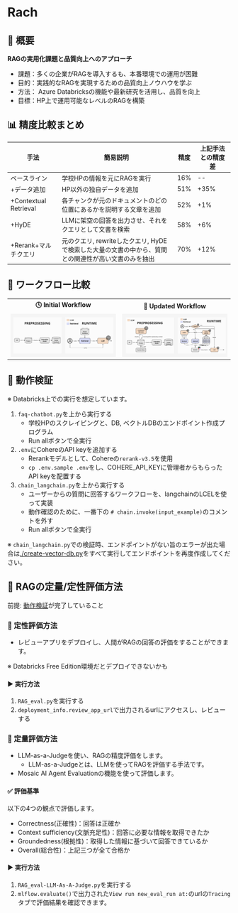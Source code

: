 # Rach

## 📘 概要

**RAGの実用化課題と品質向上へのアプローチ​**

- 課題：多くの企業がRAGを導入するも、本番環境での運用が困難​
- 目的：実践的なRAGを実現するための品質向上ノウハウを学ぶ​
- 方法： Azure Databricksの機能や最新研究を活用し、品質を向上​
- 目標：HP上で運用可能なレベルのRAGを構築​

## 📊 精度比較まとめ

|手法|簡易説明|精度|上記手法との精度差|
|---|---|---|---|
|ベースライン|学校HPの情報を元にRAGを実行|16%|--|
|+データ追加|HP以外の独自データを追加|51%|+35%|
|+Contextual Retrieval|各チャンクが元のドキュメントのどの位置にあるかを説明する文章を追加|52%|+1%|
|+HyDE|LLMに架空の回答を出力させ、それをクエリとして文書を検索​|58%|+6%|
|+Rerank+マルチクエリ|元のクエリ, rewriteしたクエリ, HyDEで検索した大量の文書の中から、質問との関連性が高い文書のみを抽出​|70%|+12%|

## 🔄 ワークフロー比較

<table>
  <tr>
    <th align="center">🕓 Initial Workflow</th>
    <th align="center">🚀 Updated Workflow</th>
  </tr>
  <tr>
    <td align="center">
      <img src="./asserts/initial-workflow.jpg" alt="Initial Workflow"/>
    </td>
    <td align="center">
      <img src="./asserts/updated-workflow.jpg" alt="Updated Workflow"/>
    </td>
  </tr>
</table>

## 🧪 動作検証

※ Databricks上での実行を想定しています。

1. `faq-chatbot.py`を上から実行する
    - 学校HPのスクレイピングと、DB, ベクトルDBのエンドポイント作成プログラム
    - Run allボタンで全実行
2. `.env`にCohereのAPI keyを追加する
    - Rerankモデルとして、Cohereの`rerank-v3.5`を使用
    - `cp .env.sample .env`をし、COHERE_API_KEYに管理者からもらったAPI keyを配置する
3. `chain_langchain.py`を上から実行する
    - ユーザーからの質問に回答するワークフローを、langchainのLCELを使って実装
    - 動作確認のために、一番下の `# chain.invoke(input_example)`のコメントを外す
    - Run allボタンで全実行

※ `chain_langchain.py`での検証時、エンドポイントがない旨のエラーが出た場合は[./create-vector-db.py](./create-vector-db.py)をすべて実行してエンドポイントを再度作成してください。

## 📝 RAGの定量/定性評価方法

前提: [動作検証](#-動作検証)が完了していること

### 🧠 定性評価方法

- レビューアプリをデプロイし、人間がRAGの回答の評価をすることができます。

※ Databricks Free Edition環境だとデプロイできないかも

#### ▶️ 実行方法

1. `RAG_eval.py`を実行する
2. `deployment_info.review_app_url`で出力されるurlにアクセスし、レビューする

### 📐 定量評価方法

- LLM-as-a-Judgeを使い、RAGの精度評価をします。
  - LLM-as-a-Judgeとは、LLMを使ってRAGを評価する手法です。
- Mosaic AI Agent Evaluationの機能を使って評価します。

#### ✅ 評価基準

以下の4つの観点で評価します。

- Correctness(正確性)：回答は正確か​
- Context sufficiency(文脈充足性)：回答に必要な情報を取得できたか​
- Groundedness(根拠性)：取得した情報に基づいて回答できているか​
- Overall(総合性)：上記三つが全て合格か​

#### ▶️ 実行方法

1. `RAG_eval-LLM-As-A-Judge.py`を実行する
2. `mlflow.evaluate()`で出力された`View run new_eval_run at:`のurlの`Tracing`タブで評価結果を確認できます。
